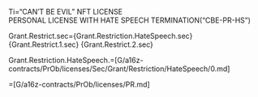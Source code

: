 
Ti=“CAN’T BE EVIL” NFT LICENSE<br>PERSONAL LICENSE WITH HATE SPEECH TERMINATION(“CBE-PR-HS”)

Grant.Restrict.sec={Grant.Restriction.HateSpeech.sec} {Grant.Restrict.1.sec} {Grant.Restrict.2.sec}

Grant.Restriction.HateSpeech.=[G/a16z-contracts/PrOb/licenses/Sec/Grant/Restriction/HateSpeech/0.md]

=[G/a16z-contracts/PrOb/licenses/PR.md]

